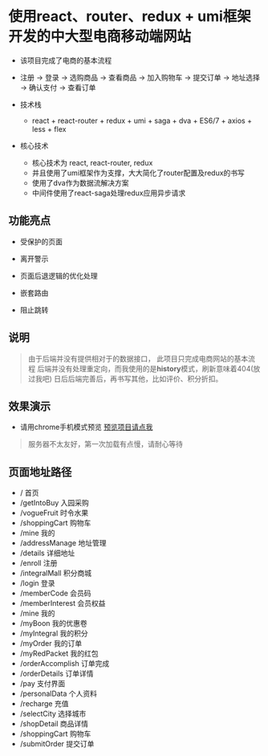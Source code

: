 # 使用react、router、redux + umi框架 开发的中大型电商移动端网站

- 该项目完成了电商的基本流程

- 注册 -> 登录 -> 选购商品 -> 查看商品 -> 加入购物车 -> 提交订单 -> 地址选择 -> 确认支付 -> 查看订单

- 技术栈
    - react + react-router + redux + umi + saga + dva + ES6/7 + axios + less + flex
- 核心技术
    - 核心技术为 react, react-router, redux
    - 并且使用了umi框架作为支撑，大大简化了router配置及redux的书写
    - 使用了dva作为数据流解决方案
    - 中间件使用了react-saga处理redux应用异步请求
## 功能亮点

- 受保护的页面

- 离开警示

- 页面后退逻辑的优化处理

- 嵌套路由

- 阻止跳转

## 说明

> 由于后端并没有提供相对于的数据接口，
> 此项目只完成电商网站的基本流程
> 后端并没有处理重定向，而我使用的是**history**模式，刷新意味着404(放过我吧)
> 日后后端完善后，再书写其他，比如评价、积分折扣。

## 效果演示
- 请用chrome手机模式预览 [预览项目请点我](http://zaima.cool)
> 服务器不太友好，第一次加载有点慢，请耐心等待

## 页面地址路径
- /                 首页
- /getIntoBuy       入园采购
- /vogueFruit       时令水果
- /shoppingCart     购物车
- /mine             我的
- /addressManage    地址管理
- /details          详细地址
- /enroll           注册
- /integralMall      积分商城
- /login            登录
- /memberCode       会员码
- /memberInterest   会员权益
- /mine             我的
- /myBoon           我的优惠卷
- /myIntegral       我的积分
- /myOrder          我的订单
- /myRedPacket      我的红包
- /orderAccomplish  订单完成
- /orderDetails     订单详情
- /pay              支付界面
- /personalData     个人资料
- /recharge         充值
- /selectCity       选择城市
- /shopDetail       商品详情
- /shoppingCart     购物车
- /submitOrder      提交订单






